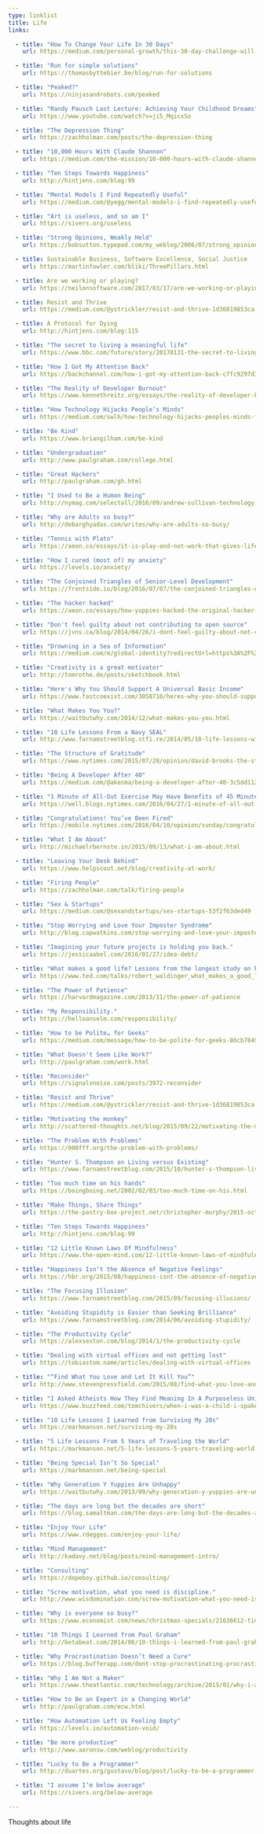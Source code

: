 ```yaml
---
type: linklist
title: Life
links:

  - title: "How To Change Your Life In 30 Days"
    url: https://medium.com/personal-growth/this-30-day-challenge-will-transform-your-identity-and-explode-your-success-813a76427652

  - title: "Run for simple solutions"
    url: https://thomasbyttebier.be/blog/run-for-solutions

  - title: "Peaked?"
    url: https://ninjasandrobots.com/peaked

  - title: "Randy Pausch Last Lecture: Achieving Your Childhood Dreams"
    url: https://www.youtube.com/watch?v=ji5_MqicxSo

  - title: "The Depression Thing"
    url: https://zachholman.com/posts/the-depression-thing

  - title: "10,000 Hours With Claude Shannon"
    url: https://medium.com/the-mission/10-000-hours-with-claude-shannon-12-lessons-on-life-and-learning-from-a-genius-e8b9297bee8f

  - title: "Ten Steps Towards Happiness"
    url: http://hintjens.com/blog:99

  - title: "Mental Models I Find Repeatedly Useful"
    url: https://medium.com/@yegg/mental-models-i-find-repeatedly-useful-936f1cc405d

  - title: "Art is useless, and so am I"
    url: https://sivers.org/useless

  - title: "Strong Opinions, Weakly Held"
    url: https://bobsutton.typepad.com/my_weblog/2006/07/strong_opinions.html

  - title: Sustainable Business, Software Excellence, Social Justice
    url: https://martinfowler.com/bliki/ThreePillars.html

  - title: Are we working or playing?
    url: https://neilonsoftware.com/2017/03/17/are-we-working-or-playing/

  - title: Resist and Thrive
    url: https://medium.com/@ystrickler/resist-and-thrive-1d36819853ca

  - title: A Protocol for Dying
    url: http://hintjens.com/blog:115

  - title: "The secret to living a meaningful life"
    url: https://www.bbc.com/future/story/20170131-the-secret-to-living-a-meaningful-life

  - title: "How I Got My Attention Back"
    url: https://backchannel.com/how-i-got-my-attention-back-c7fc9297d347

  - title: "The Reality of Developer Burnout"
    url: https://www.kennethreitz.org/essays/the-reality-of-developer-burnout

  - title: "How Technology Hijacks People’s Minds"
    url: https://medium.com/swlh/how-technology-hijacks-peoples-minds-from-a-magician-and-google-s-design-ethicist-56d62ef5edf3

  - title: "Be Kind"
    url: https://www.briangilham.com/be-kind

  - title: "Undergraduation"
    url: http://www.paulgraham.com/college.html

  - title: "Great Hackers"
    url: http://paulgraham.com/gh.html

  - title: "I Used to Be a Human Being"
    url: http://nymag.com/selectall/2016/09/andrew-sullivan-technology-almost-killed-me.html

  - title: "Why are Adults so busy?"
    url: http://debarghyadas.com/writes/why-are-adults-so-busy/

  - title: "Tennis with Plato"
    url: https://aeon.co/essays/it-is-play-and-not-work-that-gives-life-meaning

  - title: "How I cured (most of) my anxiety"
    url: https://levels.io/anxiety/

  - title: "The Conjoined Triangles of Senior-Level Development"
    url: https://frontside.io/blog/2016/07/07/the-conjoined-triangles-of-senior-level-development.html

  - title: "The hacker hacked"
    url: https://aeon.co/essays/how-yuppies-hacked-the-original-hacker-ethos

  - title: "Don't feel guilty about not contributing to open source"
    url: https://jvns.ca/blog/2014/04/26/i-dont-feel-guilty-about-not-contributing-to-open-source/

  - title: "Drowning in a Sea of Information"
    url: https://medium.com/m/global-identity?redirectUrl=https%3A%2F%2Fdigitalculturist.com%2Fdrowning-in-a-sea-of-information-563a3160efbb

  - title: "Creativity is a great motivator"
    url: http://tomrothe.de/posts/sketchbook.html

  - title: "Here's Why You Should Support A Universal Basic Income"
    url: https://www.fastcoexist.com/3058710/heres-why-you-should-support-a-universal-basic-income

  - title: "What Makes You You?"
    url: https://waitbutwhy.com/2014/12/what-makes-you-you.html

  - title: "10 Life Lessons From a Navy SEAL"
    url: http://www.farnamstreetblog.stfi.re/2014/05/10-life-lessons-william-mcraven/

  - title: "The Structure of Gratitude"
    url: https://www.nytimes.com/2015/07/28/opinion/david-brooks-the-structure-of-gratitude.html

  - title: "Being A Developer After 40"
    url: https://medium.com/@akosma/being-a-developer-after-40-3c5dd112210c#.u04gkjm5l

  - title: "1 Minute of All-Out Exercise May Have Benefits of 45 Minutes of Moderate Exertion"
    url: https://well.blogs.nytimes.com/2016/04/27/1-minute-of-all-out-exercise-may-equal-45-minutes-of-moderate-exertion/

  - title: "Congratulations! You’ve Been Fired"
    url: https://mobile.nytimes.com/2016/04/10/opinion/sunday/congratulations-youve-been-fired.html

  - title: "What I Am About"
    url: http://michaelrbernste.in/2015/09/13/what-i-am-about.html

  - title: "Leaving Your Desk Behind"
    url: https://www.helpscout.net/blog/creativity-at-work/

  - title: "Firing People"
    url: https://zachholman.com/talk/firing-people

  - title: "Sex & Startups"
    url: https://medium.com/@sexandstartups/sex-startups-53f2f63ded49

  - title: "Stop Worrying and Love Your Imposter Syndrome"
    url: http://blog.capwatkins.com/stop-worrying-and-love-your-imposter-syndrome

  - title: "Imagining your future projects is holding you back."
    url: https://jessicaabel.com/2016/01/27/idea-debt/

  - title: "What makes a good life? Lessons from the longest study on happiness"
    url: https://www.ted.com/talks/robert_waldinger_what_makes_a_good_life_lessons_from_the_longest_study_on_happiness

  - title: "The Power of Patience"
    url: https://harvardmagazine.com/2013/11/the-power-of-patience

  - title: "My Responsibility."
    url: https://helloanselm.com/responsibility/

  - title: "How to be Polite… for Geeks"
    url: https://medium.com/message/how-to-be-polite-for-geeks-86cb784983b1

  - title: "What Doesn't Seem Like Work?"
    url: http://paulgraham.com/work.html

  - title: "Reconsider"
    url: https://signalvnoise.com/posts/3972-reconsider

  - title: "Resist and Thrive"
    url: https://medium.com/@ystrickler/resist-and-thrive-1d36819853ca

  - title: "Motivating the monkey"
    url: http://scattered-thoughts.net/blog/2015/09/22/motivating-the-monkey/

  - title: "The Problem With Problems"
    url: https://000fff.org/the-problem-with-problems/

  - title: "Hunter S. Thompson on Living versus Existing"
    url: https://www.farnamstreetblog.com/2015/10/hunter-s-thompson-living-versus-existing/

  - title: "Too much time on his hands"
    url: https://boingboing.net/2002/02/03/too-much-time-on-his.html

  - title: "Make Things, Share Things"
    url: https://the-pastry-box-project.net/christopher-murphy/2015-october-6

  - title: "Ten Steps Towards Happiness"
    url: http://hintjens.com/blog:99

  - title: "12 Little Known Laws Of Mindfulness"
    url: https://www.the-open-mind.com/12-little-known-laws-of-mindfulness-that-will-change-your-life/

  - title: "Happiness Isn’t the Absence of Negative Feelings"
    url: https://hbr.org/2015/08/happiness-isnt-the-absence-of-negative-feelings

  - title: "The Focusing Illusion"
    url: https://www.farnamstreetblog.com/2015/09/focusing-illusions/

  - title: "Avoiding Stupidity is Easier than Seeking Brilliance"
    url: https://www.farnamstreetblog.com/2014/06/avoiding-stupidity/

  - title: "The Productivity Cycle"
    url: https://alexsexton.com/blog/2014/1/the-productivity-cycle

  - title: "Dealing with virtual offices and not getting lost"
    url: https://tobiastom.name/articles/dealing-with-virtual-offices

  - title: "“Find What You Love and Let It Kill You”"
    url: http://www.stevenpressfield.com/2015/08/find-what-you-love-and-let-it-kill-you-2/

  - title: "I Asked Atheists How They Find Meaning In A Purposeless Universe"
    url: https://www.buzzfeed.com/tomchivers/when-i-was-a-child-i-spake-as-a-child

  - title: "10 Life Lessons I Learned from Surviving My 20s"
    url: https://markmanson.net/surviving-my-20s

  - title: "5 Life Lessons From 5 Years of Traveling the World"
    url: https://markmanson.net/5-life-lessons-5-years-traveling-world

  - title: "Being Special Isn’t So Special"
    url: https://markmanson.net/being-special

  - title: "Why Generation Y Yuppies Are Unhappy"
    url: https://waitbutwhy.com/2013/09/why-generation-y-yuppies-are-unhappy.html

  - title: "The days are long but the decades are short"
    url: https://blog.samaltman.com/the-days-are-long-but-the-decades-are-short

  - title: "Enjoy Your Life"
    url: https://www.rdegges.com/enjoy-your-life/

  - title: "Mind Management"
    url: http://kadavy.net/blog/posts/mind-management-intro/

  - title: "Consulting"
    url: https://dopeboy.github.io/consulting/

  - title: "Screw motivation, what you need is discipline."
    url: http://www.wisdomination.com/screw-motivation-what-you-need-is-discipline/

  - title: "Why is everyone so busy?"
    url: https://www.economist.com/news/christmas-specials/21636612-time-poverty-problem-partly-perception-and-partly-distribution-why

  - title: "10 Things I Learned from Paul Graham"
    url: http://betabeat.com/2014/06/10-things-i-learned-from-paul-graham-at-y-combinator/

  - title: "Why Procrastination Doesn’t Need a Cure"
    url: https://blog.bufferapp.com/dont-stop-procrastinating-procrastination-doesnt-need-a-cure-structured-distraction

  - title: "Why I Am Not a Maker"
    url: https://www.theatlantic.com/technology/archive/2015/01/why-i-am-not-a-maker/384767/

  - title: "How to Be an Expert in a Changing World"
    url: http://paulgraham.com/ecw.html

  - title: "How Automation Left Us Feeling Empty"
    url: https://levels.io/automation-void/

  - title: "Be more productive"
    url: http://www.aaronsw.com/weblog/productivity

  - title: "Lucky to Be a Programmer"
    url: http://duartes.org/gustavo/blog/post/lucky-to-be-a-programmer

  - title: "I assume I’m below average"
    url: https://sivers.org/below-average

---
```


Thoughts about life
